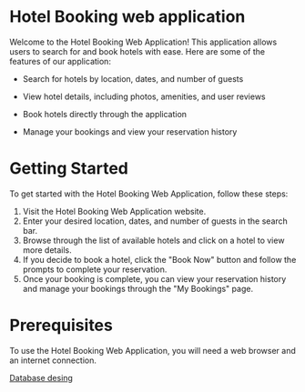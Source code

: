 # Hotel Booking web application 
Welcome to the Hotel Booking Web Application! This application allows users to search for and book hotels with ease. Here are some of the features of our application:


- Search for hotels by location, dates, and number of guests

- View hotel details, including photos, amenities, and user reviews

- Book hotels directly through the application

- Manage your bookings and view your reservation history

# Getting Started
To get started with the Hotel Booking Web Application, follow these steps:
1. Visit the Hotel Booking Web Application website.
2. Enter your desired location, dates, and number of guests in the search bar.
3. Browse through the list of available hotels and click on a hotel to view more details.
4. If you decide to book a hotel, click the "Book Now" button and follow the prompts to complete your reservation.
5. Once your booking is complete, you can view your reservation history and manage your bookings through the "My Bookings" page.
# Prerequisites
To use the Hotel Booking Web Application, you will need a web browser and an internet connection.   

[Database desing ](https://drawsql.app/teams/codextech/diagrams/hotels-booking-website)